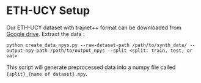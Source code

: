 # ETH-UCY Setup
Our ETH-UCY dataset with trajnet++ format can be downloaded from [Google drive](https://drive.google.com/file/d/178Vq7MFXT-Y1DPuGelgU2T9eewLeYeay/view?usp=drive_link).
Extract the data :

```
python create_data_npys.py --raw-dataset-path /path/to/synth_data/ --output-npy-path /path/to/output_npys --split <split: train, test, or val>
```

This script will generate preprocessed data into a numpy file called `{split}_{name of dataset}.npy`.
